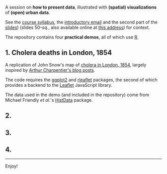 A session on __how to present data__, illustrated with __(spatial) visualizations__ of __(open) urban data__.

See the [course syllabus][doc-syllabus], the [introductory email][doc-email] and the second part of the [slides][doc-slides]) (slides 50–_sq._, also available online at [this address][doc-slides-online]) for context.

The repository contains four __practical demos__, all of which use [R][r].

## 1. Cholera deaths in London, 1854

A replication of John Snow's map of [cholera in London, 1854](https://en.wikipedia.org/wiki/1854_Broad_Street_cholera_outbreak), largely inspired by [Arthur Charpentier's blog posts](https://freakonometrics.hypotheses.org/tag/cholera).

The code requires the [ggplot2][r-ggplot2] and [rleaflet][r-rleaflet] packages, the second of which provides a backend to the [Leaflet][js-leaflet] JavaScript library.

The data used in the demo (and included in the repository) come from Michael Friendly _et al._'s [HistData][r-histdata] package.

## 2. 

## 3. 

## 4. 

* * *

Enjoy!

[doc-email]: class4-email.md
[doc-syllabus]: /
[doc-slides]: class4-slides.pdf
[doc-slides-online]: https://frama.link/odur-2018-s4

[js-leaflet]: /

[r]: https://www.r-project.org/

[r-ggplot2]: http://ggplot2.tidyverse.org/reference/
[r-histdata]: https://cran.r-project.org/package=HistData
[r-rleaflet]: /
